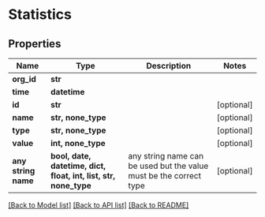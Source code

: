 # Statistics


## Properties
Name | Type | Description | Notes
------------ | ------------- | ------------- | -------------
**org_id** | **str** |  | 
**time** | **datetime** |  | 
**id** | **str** |  | [optional] 
**name** | **str, none_type** |  | [optional] 
**type** | **str, none_type** |  | [optional] 
**value** | **int, none_type** |  | [optional] 
**any string name** | **bool, date, datetime, dict, float, int, list, str, none_type** | any string name can be used but the value must be the correct type | [optional]

[[Back to Model list]](../README.md#documentation-for-models) [[Back to API list]](../README.md#documentation-for-api-endpoints) [[Back to README]](../README.md)


